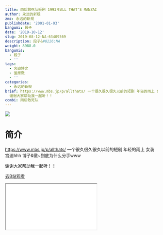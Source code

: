 ```yaml
---
title: 雨后敢死队短剧 1993年ALL THAT'S MANZAI
author: 永远的新规
zmz: 永远的新规
publishdate: '2001-01-03'
bangumi: 段子
date: '2019-10-12'
slug: 2019-08-12-NA-63409569
description: 段子&#8226;NA
weight: 8988.0
bangumis:
  - 段子
  - ''
tags:
  - 宮迫博之
  - 蛍原徹
  - ''
categories:
  - 永远的新规
brief: https://www.mbs.jp/p/allthats/ 一个很久很久很久以前的短剧 年轻的雨上 女装宫迫hhh 博子&徹~到底为什么分手www
  谢谢大家帮助我一起听！！
combi: 雨后敢死队
---
```

![](https://raw.githubusercontent.com/tcgriffith/owaraisite/master/static/tmpimg/a592bcc6caefc05808e30ad4d98342b277bf28e2.jpg.480.jpg)
# 简介  
https://www.mbs.jp/p/allthats/
一个很久很久很久以前的短剧 年轻的雨上 女装宫迫hhh
博子&徹~到底为什么分手www

谢谢大家帮助我一起听！！  

[去B站观看](https://www.bilibili.com/video/av63409569/)
<div class ="resp-container"><iframe class="testiframe" src="//player.bilibili.com/player.html?aid=63409569"", scrolling="no", allowfullscreen="true" > </iframe></div> 
